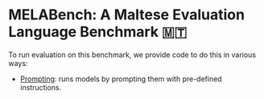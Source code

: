 # MELABench: A Maltese Evaluation Language Benchmark 🇲🇹

To run evaluation on this benchmark, we provide code to do this in various ways:
- [Prompting](prompting): runs models by prompting them with pre-defined instructions.
